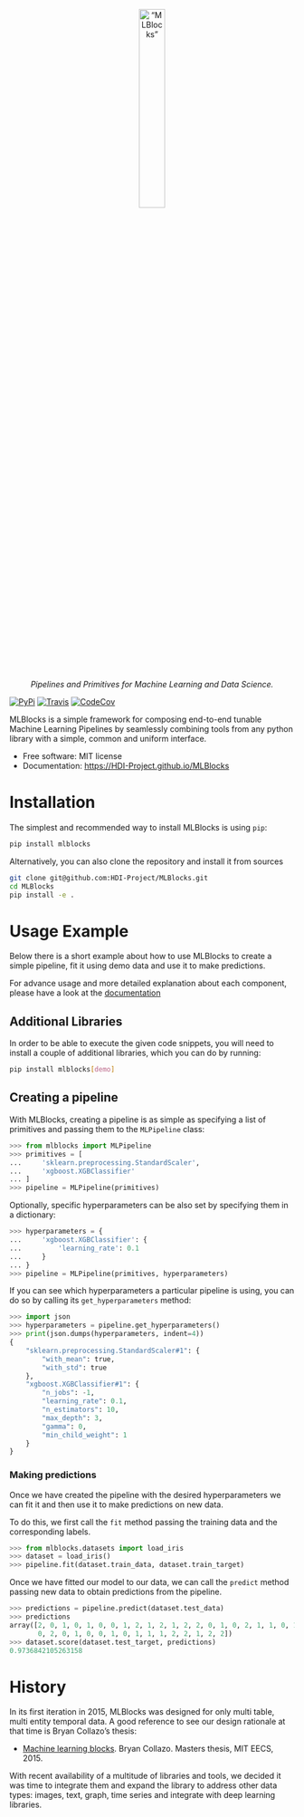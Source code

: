 <p align="center">
<img width=30% src="https://dai.lids.mit.edu/wp-content/uploads/2018/06/mlblocks-icon.png" alt=“MLBlocks” />
</p>

<p align="center">
<i>
Pipelines and Primitives for Machine Learning and Data Science.
</i>
</p>


[![PyPi][pypi-img]][pypi-url]
[![Travis][travis-img]][travis-url]
[![CodeCov][codecov-img]][codecov-url]

[pypi-img]: https://img.shields.io/pypi/v/mlblocks.svg
[pypi-url]: https://pypi.python.org/pypi/mlblocks
[travis-img]: https://travis-ci.org/HDI-Project/MLBlocks.svg?branch=master
[travis-url]: https://travis-ci.org/HDI-Project/MLBlocks
[codecov-img]: https://codecov.io/gh/HDI-Project/MLBlocks/branch/master/graph/badge.svg
[codecov-url]: https://codecov.io/gh/HDI-Project/MLBlocks

MLBlocks is a simple framework for composing end-to-end tunable Machine Learning Pipelines by
seamlessly combining tools from any python library with a simple, common and uniform interface.

* Free software: MIT license
* Documentation: https://HDI-Project.github.io/MLBlocks

# Installation

The simplest and recommended way to install MLBlocks is using `pip`:

```bash
pip install mlblocks
```

Alternatively, you can also clone the repository and install it from sources

```bash
git clone git@github.com:HDI-Project/MLBlocks.git
cd MLBlocks
pip install -e .
```

# Usage Example

Below there is a short example about how to use MLBlocks to create a simple pipeline, fit it
using demo data and use it to make predictions.

For advance usage and more detailed explanation about each component, please have a look
at the [documentation](https://HDI-Project.github.io/MLBlocks)

## Additional Libraries

In order to be able to execute the given code snippets, you will need to install a couple of
additional libraries, which you can do by running:

```bash
pip install mlblocks[demo]
```

## Creating a pipeline

With MLBlocks, creating a pipeline is as simple as specifying a list of primitives and passing
them to the `MLPipeline` class:

```python
>>> from mlblocks import MLPipeline
>>> primitives = [
...     'sklearn.preprocessing.StandardScaler',
...     'xgboost.XGBClassifier'
... ]
>>> pipeline = MLPipeline(primitives)
```

Optionally, specific hyperparameters can be also set by specifying them in a dictionary:

```python
>>> hyperparameters = {
...     'xgboost.XGBClassifier': {
...         'learning_rate': 0.1
...     }
... }
>>> pipeline = MLPipeline(primitives, hyperparameters)
```

If you can see which hyperparameters a particular pipeline is using, you can do so by calling
its `get_hyperparameters` method:

```python
>>> import json
>>> hyperparameters = pipeline.get_hyperparameters()
>>> print(json.dumps(hyperparameters, indent=4))
{
    "sklearn.preprocessing.StandardScaler#1": {
        "with_mean": true,
        "with_std": true
    },
    "xgboost.XGBClassifier#1": {
        "n_jobs": -1,
        "learning_rate": 0.1,
        "n_estimators": 10,
        "max_depth": 3,
        "gamma": 0,
        "min_child_weight": 1
    }
}
```

### Making predictions

Once we have created the pipeline with the desired hyperparameters we can fit it
and then use it to make predictions on new data.

To do this, we first call the `fit` method passing the training data and the corresponding labels.

```python
>>> from mlblocks.datasets import load_iris
>>> dataset = load_iris()
>>> pipeline.fit(dataset.train_data, dataset.train_target)
```

Once we have fitted our model to our data, we can call the `predict` method passing new data
to obtain predictions from the pipeline.

```python
>>> predictions = pipeline.predict(dataset.test_data)
>>> predictions
array([2, 0, 1, 0, 1, 0, 0, 1, 2, 1, 2, 1, 2, 2, 0, 1, 0, 2, 1, 1, 0, 1,
       0, 2, 0, 1, 0, 0, 1, 0, 1, 1, 1, 2, 2, 1, 2, 2])
>>> dataset.score(dataset.test_target, predictions)
0.9736842105263158
```

# History

In its first iteration in 2015, MLBlocks was designed for only multi table, multi entity temporal
data. A good reference to see our design rationale at that time is Bryan Collazo’s thesis:
* [Machine learning blocks](https://dai.lids.mit.edu/wp-content/uploads/2018/06/Mlblocks_Bryan.pdf).
  Bryan Collazo. Masters thesis, MIT EECS, 2015.

With recent availability of a multitude of libraries and tools, we decided it was time to integrate
them and expand the library to address other data types: images, text, graph, time series and
integrate with deep learning libraries.
